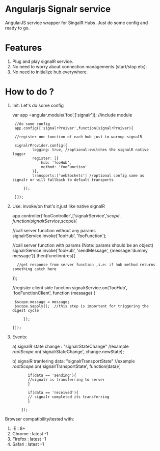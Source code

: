 # Angularjs Signalr service
AngularJS service wrapper for SingalR Hubs .Just do some config and ready to go.

# Features

1) Plug and play signalR service. <br/>
2) No need to worry about connection managements (start/stop etc). <br/>
3) No need to initialize hub everywhere. <br/>



# How to do ?

1) Init: Let's do some config

    var app =angular.module('foo',['signalr']); //include module

        //do some config
        app.config(['signalrProiver',function(signalrProiver){

        //register one function of each hub just to warmup signalR

        signalrProvider.config({
                logging: true, //optional:switches the signalR native logger
                register: [{
                    hub: 'fooHub',
                    method: 'fooFunction'
                }],
                transports:['webSockets'] //optional config same as signalr or will fallback to default transports

            });

        }]);

2) Use: invoke/on that's it,just like native signalR


    app.controller('fooController',['signalrService','$scope',function(signalrService,$scope){

    //call server function without any params
    signalrService.invoke('fooHub', 'fooFunction');

    //call server function with params (Note: params should be an object)
    signalrService.invoke('fooHub', 'sendMessage', {message:'dummy message'}).then(function(res){

         //get response from server function ,i.e: if hub method returns something catch here

    });


    //register client side function
    signalrService.on('fooHub', 'fooFunctionClient', function (message) {

        $scope.message = message;
        $scope.$apply();  //this step is important for triggering the digest cycle

            });

       }]);

3) Events:
    
    a) signalR state change : "signalrStateChange"
          //example
          $rootScope.$on('signalrStateChange', change.newState);
          
    b) signalR tranfering data: "signalrTransportState"
          //example
           $rootScope.$on('signalrTransportState', function(data){
              
              if(data == 'sending'){
              //signalr is transferring to server
              }
              
              if(data == 'received'){
              // signalr completed its transferring
              }
           
           });



 Browser compatibility/tested with:

 1) IE : 8+ <br/>
 2) Chrome  : latest -1 <br/>
 3) Firefox : latest -1 <br/>
 4) Safari  : latest -1 <br/>

